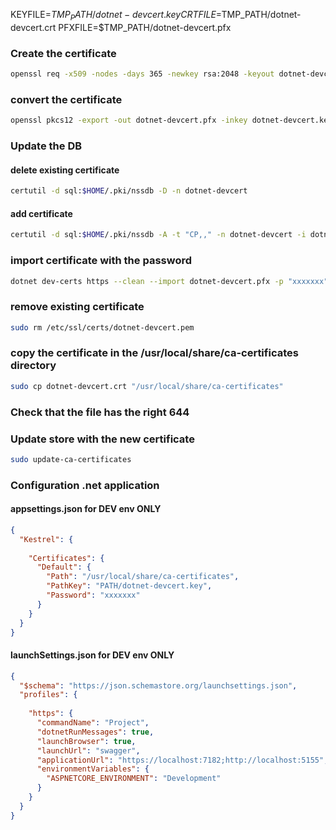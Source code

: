 <!-- ------------------------------------- -->
<!-- instruction to create the certificate -->
<!-- ------------------------------------- -->

KEYFILE=$TMP_PATH/dotnet-devcert.key
CRTFILE=$TMP_PATH/dotnet-devcert.crt
PFXFILE=$TMP_PATH/dotnet-devcert.pfx


### Create the certificate
```sh
openssl req -x509 -nodes -days 365 -newkey rsa:2048 -keyout dotnet-devcert.key -out dotnet-devcert.crt -config localhost.conf --passout pass:xxxxxxx
```

### convert the certificate 
```sh
openssl pkcs12 -export -out dotnet-devcert.pfx -inkey dotnet-devcert.key -in dotnet-devcert.crt --passout pass:xxxxxxx
```

### Update the DB
#### delete existing certificate
```sh
certutil -d sql:$HOME/.pki/nssdb -D -n dotnet-devcert
```

#### add certificate
```sh
certutil -d sql:$HOME/.pki/nssdb -A -t "CP,," -n dotnet-devcert -i dotnet-devcert.crt
```

### import certificate with the password
```sh
dotnet dev-certs https --clean --import dotnet-devcert.pfx -p "xxxxxxx"
```

### remove existing certificate
```sh
sudo rm /etc/ssl/certs/dotnet-devcert.pem
```

### copy the certificate in the /usr/local/share/ca-certificates directory

```sh
sudo cp dotnet-devcert.crt "/usr/local/share/ca-certificates"
```

### Check that the file has the right 644

### Update store with the new certificate
```sh
sudo update-ca-certificates
```
### Configuration .net application 

####  appsettings.json for DEV env ONLY

```json
{
  "Kestrel": {
    
    "Certificates": {
      "Default": {
        "Path": "/usr/local/share/ca-certificates",
        "PathKey": "PATH/dotnet-devcert.key",
        "Password": "xxxxxxx"
      }
    }
  }
}
```
#### launchSettings.json for DEV env ONLY

```json
{
  "$schema": "https://json.schemastore.org/launchsettings.json",
  "profiles": {
  
    "https": {
      "commandName": "Project",
      "dotnetRunMessages": true,
      "launchBrowser": true,
      "launchUrl": "swagger",
      "applicationUrl": "https://localhost:7182;http://localhost:5155",
      "environmentVariables": {
        "ASPNETCORE_ENVIRONMENT": "Development"
      }
    }
  }
}
```
